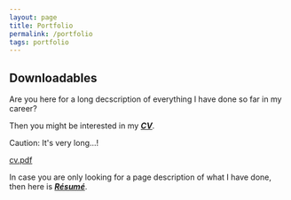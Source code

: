 ```yaml
---
layout: page
title: Portfolio
permalink: /portfolio
tags: portfolio
---
```


## Downloadables
Are you here for a long decscription of everything I have done so far in my career? 

Then you might be interested in my <b><i><a class="btn btn-outline-primary" href="{{prepend: site.baseurl }}/cv.pdf">CV</a></i></b>.

Caution: It's very long...!

<a class="btn btn-outline-primary" href="{{prepend: site.baseurl }}/cv.pdf">cv.pdf</a>

In case you are only looking for a page description of what I have done, then here is <b><i><a class="btn btn-outline-primary" href="{{prepend: site.baseurl }}/resume.pdf">Résumé</a></b></i>.
